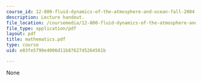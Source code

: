 ```yaml
---
course_id: 12-800-fluid-dynamics-of-the-atmosphere-and-ocean-fall-2004
description: Lecture handout.
file_location: /coursemedia/12-800-fluid-dynamics-of-the-atmosphere-and-ocean-fall-2004/e03fe5799e4006d11b87627d5264561b_mathematics.pdf
file_type: application/pdf
layout: pdf
title: mathematics.pdf
type: course
uid: e03fe5799e4006d11b87627d5264561b

---
```

None